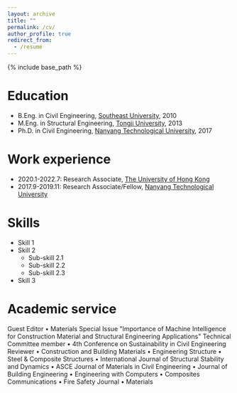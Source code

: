 ```yaml
---
layout: archive
title: ""
permalink: /cv/
author_profile: true
redirect_from:
  - /resume
---
```


{% include base_path %}

Education
======
* B.Eng. in Civil Engineering, [Southeast University](https://www.seu.edu.cn/english/main.htm), 2010
* M.Eng. in Structural Engineering, [Tongji University](https://en.tongji.edu.cn/p/#/), 2013
* Ph.D. in Civil Engineering, [Nanyang Technological University](https://www.ntu.edu.sg/), 2017

Work experience
======
* 2020.1-2022.7: Research Associate, [The University of Hong Kong](https://www.hku.hk/)
* 2017.9-2019.11: Research Associate/Fellow, [Nanyang Technological University](https://www.ntu.edu.sg/)
  
Skills
======
* Skill 1
* Skill 2
  * Sub-skill 2.1
  * Sub-skill 2.2
  * Sub-skill 2.3
* Skill 3

  
Academic service
======
Guest Editor
• Materials Special Issue "Importance of Machine Intelligence for Construction Material
and Structural Engineering Applications"
Technical Committee member
• 4th Conference on Sustainability in Civil Engineering
Reviewer
• Construction and Building Materials
• Engineering Structure
• Steel & Composite Structures
• International Journal of Structural Stability and Dynamics
• ASCE Journal of Materials in Civil Engineering
• Journal of Building Engineering
• Engineering with Computers
• Composites Communications
• Fire Safety Journal
• Materials
